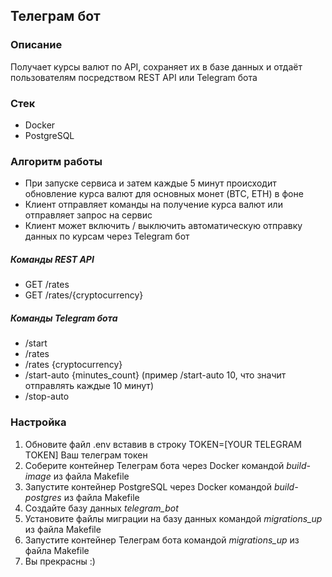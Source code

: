 ## Телеграм бот

### Описание
Получает курсы валют по API, сохраняет их в базе данных и отдаёт пользователям посредством REST API или Telegram бота
### Стек
- Docker
- PostgreSQL
### Алгоритм работы
- При запуске сервиса и затем каждые 5 минут происходит обновление курса валют для основных монет (BTC, ETH) в фоне
- Клиент отправляет команды на получение курса валют или отправляет запрос на сервис
- Клиент может включить / выключить автоматическую отправку данных по курсам через Telegram бот

##### Команды REST API
- GET /rates
- GET /rates/{cryptocurrency}
##### Команды Telegram бота
- /start
- /rates
- /rates {cryptocurrency}
- /start-auto {minutes_count} (пример /start-auto 10, что значит отправлять каждые 10 минут) 
- /stop-auto

### Настройка 
1. Обновите файл .env вставив в строку TOKEN=[YOUR TELEGRAM TOKEN] Ваш телеграм токен
2. Соберите контейнер Телеграм бота через Docker командой _build-image_ из файла Makefile
3. Запустите контейнер PostgreSQL через Docker командой _build-postgres_ из файла Makefile
4. Создайте базу данных _telegram_bot_
5. Установите файлы миграции на базу данных командой _migrations_up_ из файла Makefile
6. Запустите контейнер Телеграм бота командой _migrations_up_ из файла Makefile
7. Вы прекрасны :)
